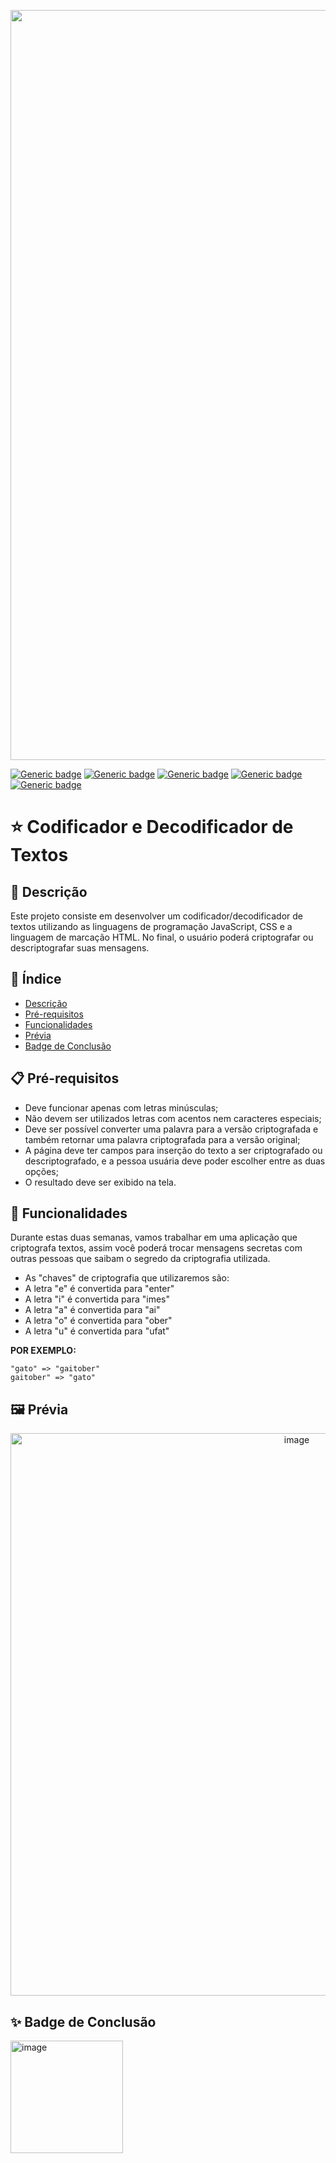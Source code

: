 <p align="center">
  <img src="https://github.com/jessiferreira/conversor-de-moedas/assets/121064773/c1b8fd0e-bcdc-4bb0-a059-de8ff7af9f30" alt="imagem-alura" width="1200px">
</p>

[![Generic badge](https://img.shields.io/badge/TECNOLOGIA-JavaScript-FF79C6.svg)](https://shields.io/)&nbsp;[![Generic badge](https://img.shields.io/badge/TECNOLOGIA-HTML-FF79C6.svg)](https://shields.io/)&nbsp;[![Generic badge](https://img.shields.io/badge/TECNOLOGIA-CSS-FF79C6.svg)](https://shields.io/)&nbsp;[![Generic badge](https://img.shields.io/badge/IDE-VSCode-FF79C6.svg)](https://shields.io/)&nbsp;[![Generic badge](https://img.shields.io/badge/STATUS-Concluído-FF79C6.svg)](https://shields.io/)

# ⭐ Codificador e Decodificador de Textos

## 📖 Descrição
Este projeto consiste em desenvolver um codificador/decodificador de textos utilizando as linguagens de programação JavaScript, CSS e a linguagem de marcação HTML. No final, o usuário poderá criptografar ou descriptografar suas mensagens.

## 📑 Índice
- [Descrição](#-descrição)
- [Pré-requisitos](#-pré-requisitos)
- [Funcionalidades](#-funcionalidades)
- [Prévia](#-previa)
- [Badge de Conclusão](#-badge-de-conclusão)


## 📋 Pré-requisitos
- Deve funcionar apenas com letras minúsculas;
- Não devem ser utilizados letras com acentos nem caracteres especiais;
- Deve ser possível converter uma palavra para a versão criptografada e também retornar uma palavra criptografada para a versão original;
- A página deve ter campos para inserção do texto a ser criptografado ou descriptografado, e a pessoa usuária deve poder escolher entre as duas opções;
- O resultado deve ser exibido na tela.

## 🔧 Funcionalidades
Durante estas duas semanas, vamos trabalhar em uma aplicação que criptografa textos, assim você poderá trocar mensagens secretas com outras pessoas que saibam o segredo da criptografia utilizada.
- As "chaves" de criptografia que utilizaremos são:
- A letra "e" é convertida para "enter"
- A letra "i" é convertida para "imes"
- A letra "a" é convertida para "ai"
- A letra "o" é convertida para "ober"
- A letra "u" é convertida para "ufat"

__POR EXEMPLO:__
 ```
"gato" => "gaitober"
gaitober" => "gato"
```

## 🖼️ Prévia

<p align="center">
    <img src="https://github.com/jessyferrs/codificador-decodificador-alura/assets/121064773/fe6c2e87-dcb7-4814-ab68-9f647dcc2d61" alt="image" width="900">
</p>

## ✨ Badge de Conclusão
<p align="left">
    <img src="https://github.com/jessyferrs/codificador-decodificador-alura/assets/121064773/b1a5b728-222e-4740-9fcd-557a77bec45a" alt="image" width="180">
</p>


